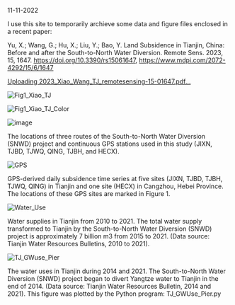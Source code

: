 11-11-2022

I use this site to temporarily archieve some data and figure files enclosed in a recent paper:

Yu, X.; Wang, G.; Hu, X.; Liu, Y.; Bao, Y. Land Subsidence in Tianjin, China: Before and after the South-to-North Water Diversion. Remote Sens. 2023, 15, 1647. https://doi.org/10.3390/rs15061647,  https://www.mdpi.com/2072-4292/15/6/1647

[Uploading 2023_Xiao_Wang_TJ_remotesensing-15-01647.pdf…]()


![Fig1_Xiao_TJ](https://user-images.githubusercontent.com/65426380/201451591-a8168e0d-ae0c-4f85-8376-ca9555b84e0f.jpg)


![Fig1_Xiao_TJ_Color](https://user-images.githubusercontent.com/65426380/201452427-a8e6c1ea-2084-4020-b05c-670ad80f5f61.jpg)


![image](https://user-images.githubusercontent.com/65426380/201450930-33e99e3b-6187-47d2-98e5-c96ff474a83e.png)

The locations of three routes of the South-to-North Water Diversion (SNWD) project and continuous GPS stations used in this study (JIXN, TJBD, TJWQ, QING, TJBH, and HECX). 

![GPS](https://user-images.githubusercontent.com/65426380/201450850-376da882-f6fb-4b93-99b1-205be7b503b3.jpg)

GPS-derived daily subsidence time series at five sites (JIXN, TJBD, TJBH, TJWQ, QING) in Tianjin and one site (HECX) in Cangzhou, Hebei Province. The locations of these GPS sites are marked in Figure 1.


![Water_Use](https://user-images.githubusercontent.com/65426380/201451611-19ba7b6e-f7c9-4b10-bba8-56c471c44a1b.jpg)

Water supplies in Tianjin from 2010 to 2021. The total water supply transformed to Tianjin by the South-to-North Water Diversion (SNWD) project is approximately 7 billion m3 from 2015 to 2021. (Data source: Tianjin Water Resources Bulletins, 2010 to 2021). 

![TJ_GWuse_Pier](https://user-images.githubusercontent.com/65426380/201450842-1f6bdfaf-5788-4bc3-8ad9-55d90ccac364.png)

The water uses in Tianjin during 2014 and 2021. The South-to-North Water Diversion (SNWD) project began to divert Yangtze water to Tianjin in the end of 2014. (Data source: Tianjin Water Resources Bulletin, 2014 and 2021). This figure was plotted by the Python program: TJ_GWUse_Pier.py
